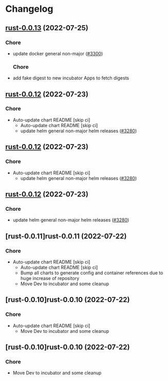 # Changelog



## [rust-0.0.13](https://github.com/truecharts/apps/compare/rustpad-0.0.12...rust-0.0.13) (2022-07-25)

### Chore

- update docker general non-major ([#3300](https://github.com/truecharts/apps/issues/3300))

  ### Chore

- add fake digest to new incubator Apps to fetch digests




## [rust-0.0.12](https://github.com/truecharts/apps/compare/rustpad-0.0.11...rust-0.0.12) (2022-07-23)

### Chore

- Auto-update chart README [skip ci]
  - Auto-update chart README [skip ci]
  - update helm general non-major helm releases ([#3280](https://github.com/truecharts/apps/issues/3280))




## [rust-0.0.12](https://github.com/truecharts/apps/compare/rustpad-0.0.11...rust-0.0.12) (2022-07-23)

### Chore

- Auto-update chart README [skip ci]
  - update helm general non-major helm releases ([#3280](https://github.com/truecharts/apps/issues/3280))




## [rust-0.0.12](https://github.com/truecharts/apps/compare/rustpad-0.0.11...rust-0.0.12) (2022-07-23)

### Chore

- update helm general non-major helm releases ([#3280](https://github.com/truecharts/apps/issues/3280))




## [rust-0.0.11]rust-0.0.11 (2022-07-22)

### Chore

- Auto-update chart README [skip ci]
  - Auto-update chart README [skip ci]
  - Bump all charts to generate config and container references due to huge increase of repository
  - Move Dev to incubator and some cleanup




## [rust-0.0.10]rust-0.0.10 (2022-07-22)

### Chore

- Auto-update chart README [skip ci]
  - Move Dev to incubator and some cleanup




## [rust-0.0.10]rust-0.0.10 (2022-07-22)

### Chore

- Move Dev to incubator and some cleanup
